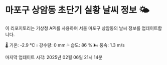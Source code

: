 
# 마포구 상암동 초단기 실황 날씨 정보 🌤️

이 리포지토리는 기상청 API를 사용하여 서울 마포구 상암동의 날씨 정보를 업데이트합니다. 

🌡️ 기온: -2.9 ℃
💧 강수량: 0 mm
💦 습도: 86 %
🌬️ 풍속: 1.3 m/s

마지막 업데이트 시각: 2025년 02월 06일 21시 14분    
